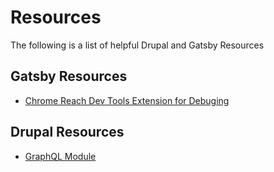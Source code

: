 # Resources

The following is a list of helpful Drupal and Gatsby Resources

## Gatsby Resources

* [Chrome Reach Dev Tools Extension for Debuging](https://chrome.google.com/webstore/detail/react-developer-tools/fmkadmapgofadopljbjfkapdkoienihi?hl=en)

## Drupal Resources

* [GraphQL Module](https://www.drupal.org/project/graphql)
